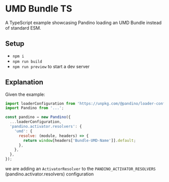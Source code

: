 # UMD Bundle TS

A TypeScript example showcasing Pandino loading an UMD Bundle instead of standard ESM.

## Setup
- `npm i`
- `npm run build`
- `npm run preview` to start a dev server

## Explanation

Given the example:

```javascript
import loaderConfiguration from 'https://unpkg.com/@pandino/loader-configuration-dom/dist/loader-configuration-dom.mjs';
import Pandino from '...';

const pandino = new Pandino({
  ...loaderConfiguration,
  'pandino.activator.resolvers': {
    'umd': {
      resolve: (module, headers) => {
        return window[headers['Bundle-UMD-Name']].default;
      },
    },
  },
});
```

we are adding an `ActivatorResolver` to the `PANDINO_ACTIVATOR_RESOLVERS` (pandino.activator.resolvers) configuration
